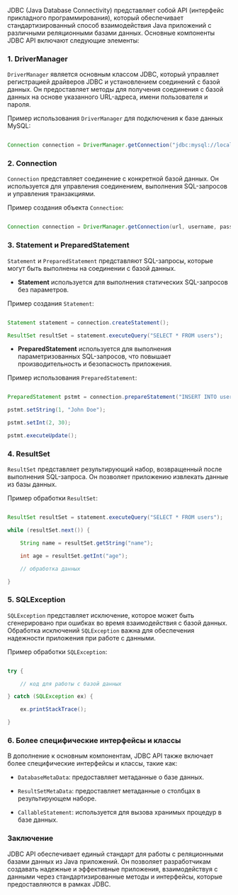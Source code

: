 JDBC (Java Database Connectivity) представляет собой API (интерфейс прикладного программирования), который обеспечивает стандартизированный способ взаимодействия Java приложений с различными реляционными базами данных. Основные компоненты JDBC API включают следующие элементы:

### 1. DriverManager

`DriverManager` является основным классом JDBC, который управляет регистрацией драйверов JDBC и установлением соединений с базой данных. Он предоставляет методы для получения соединения с базой данных на основе указанного URL-адреса, имени пользователя и пароля.

Пример использования `DriverManager` для подключения к базе данных MySQL:

```java

Connection connection = DriverManager.getConnection("jdbc:mysql://localhost:3306/mydatabase", "username", "password");

```

### 2. Connection

`Connection` представляет соединение с конкретной базой данных. Он используется для управления соединением, выполнения SQL-запросов и управления транзакциями.

Пример создания объекта `Connection`:

```java

Connection connection = DriverManager.getConnection(url, username, password);

```

### 3. Statement и PreparedStatement

`Statement` и `PreparedStatement` представляют SQL-запросы, которые могут быть выполнены на соединении с базой данных.

- **Statement** используется для выполнения статических SQL-запросов без параметров.

Пример создания `Statement`:

```java

Statement statement = connection.createStatement();

ResultSet resultSet = statement.executeQuery("SELECT * FROM users");

```

- **PreparedStatement** используется для выполнения параметризованных SQL-запросов, что повышает производительность и безопасность приложения.

Пример использования `PreparedStatement`:

```java

PreparedStatement pstmt = connection.prepareStatement("INSERT INTO users (name, age) VALUES (?, ?)");

pstmt.setString(1, "John Doe");

pstmt.setInt(2, 30);

pstmt.executeUpdate();

```

### 4. ResultSet

`ResultSet` представляет результирующий набор, возвращенный после выполнения SQL-запроса. Он позволяет приложению извлекать данные из базы данных.

Пример обработки `ResultSet`:

```java

ResultSet resultSet = statement.executeQuery("SELECT * FROM users");

while (resultSet.next()) {

    String name = resultSet.getString("name");

    int age = resultSet.getInt("age");

    // обработка данных

}

```

### 5. SQLException

`SQLException` представляет исключение, которое может быть сгенерировано при ошибках во время взаимодействия с базой данных. Обработка исключений `SQLException` важна для обеспечения надежности приложения при работе с данными.

Пример обработки `SQLException`:

```java

try {

    // код для работы с базой данных

} catch (SQLException ex) {

    ex.printStackTrace();

}

```

### 6. Более специфические интерфейсы и классы

В дополнение к основным компонентам, JDBC API также включает более специфические интерфейсы и классы, такие как:

- `DatabaseMetaData`: предоставляет метаданные о базе данных.

- `ResultSetMetaData`: предоставляет метаданные о столбцах в результирующем наборе.

- `CallableStatement`: используется для вызова хранимых процедур в базе данных.

### Заключение

JDBC API обеспечивает единый стандарт для работы с реляционными базами данных из Java приложений. Он позволяет разработчикам создавать надежные и эффективные приложения, взаимодействуя с данными через стандартизированные методы и интерфейсы, которые предоставляются в рамках JDBC.
